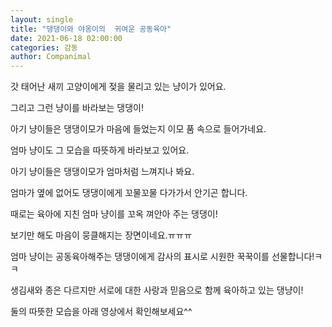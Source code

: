 ```yaml
---
layout: single
title: "댕댕이와 야옹이의  귀여운 공동육아"
date: 2021-06-18 02:00:00
categories: 감동
author: Companimal
---
```


갓 태어난 새끼 고양이에게 젖을 물리고 있는 냥이가 있어요.

그리고 그런 냥이를 바라보는 댕댕이!

아기 냥이들은 댕댕이모가 마음에 들었는지 이모 품 속으로 들어가네요.

엄마 냥이도 그 모습을 따뜻하게 바라보고 있어요.

아기 냥이들은 댕댕이모가 엄마처럼 느껴지나 봐요.

엄마가 옆에 없어도 댕댕이에게 꼬물꼬물 다가가서 안기곤 합니다.

때로는 육아에 지친 엄마 냥이를 꼬옥 껴안아 주는 댕댕이!

보기만 해도 마음이 뭉클해지는 장면이네요.ㅠㅠㅠ

엄마 냥이는 공동육아해주는 댕댕이에게 감사의 표시로 시원한 꾹꾹이를 선물합니다!ㅋㅋ

생김새와 종은 다르지만 서로에 대한 사랑과 믿음으로 함께 육아하고 있는 댕냥이!

둘의 따뜻한 모습을 아래 영상에서 확인해보세요^^
